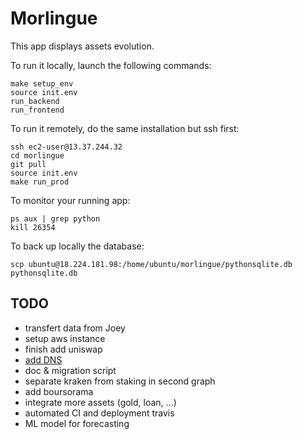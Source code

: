 # Morlingue

This app displays assets evolution.

To run it locally, launch the following commands:
```
make setup_env
source init.env
run_backend
run_frontend
```
To run it remotely, do the same installation but ssh first:
```
ssh ec2-user@13.37.244.32
cd morlingue
git pull
source init.env
make run_prod
```
To monitor your running app:
```
ps aux | grep python
kill 26354
```
To back up locally the database:
```
scp ubuntu@18.224.181.98:/home/ubuntu/morlingue/pythonsqlite.db pythonsqlite.db
```

## TODO

- transfert data from Joey
- setup aws instance
- finish add uniswap
- [add DNS](https://www.noip.com/)
- doc & migration script
- separate kraken from staking in second graph
- add boursorama
- integrate more assets (gold, loan, ...)
- automated CI and deployment travis
- ML model for forecasting